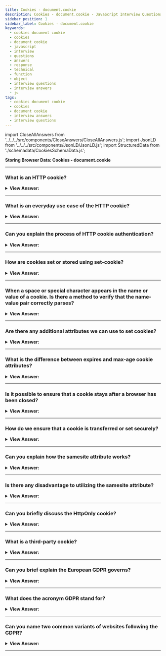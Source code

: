 ```yaml
---
title: Cookies - document.cookie
description: Cookies - document.cookie - JavaScript Interview Questions and Answers Cookies are tiny data strings saved directly in the browser. Frontend Developer Questions
sidebar_position: 1
sidebar_label: Cookies - document.cookie
keywords:
  - cookies document cookie
  - cookies
  - document cookie
  - javascript
  - interview
  - questions
  - answers
  - response
  - technical
  - function
  - object
  - interview questions
  - interview answers
  - js
tags:
  - cookies document cookie
  - cookies
  - document cookie
  - interview answers
  - interview questions
---
```


import CloseAllAnswers from '../../../src/components/CloseAnswers/CloseAllAnswers.js';
import JsonLD from '../../../src/components/JsonLD/JsonLD.js';
import StructuredData from './schemadata/CookiesSchemaData.js';

<JsonLD data={StructuredData} />

<head>
  <title>Cookies - document.cookie | JavaScript Interview Questions</title>
</head>

**Storing Browser Data: Cookies - document.cookie**

<CloseAllAnswers />

---

### What is an HTTP cookie?

<details>
  <summary><strong>View Answer:</strong></summary>
  <div>
  <div><strong>Interview Response:</strong> Cookies are tiny data strings saved directly in the browser. They are a component of the HTTP protocol, as described by RFC 6265. Cookies are often set by a web server using the Set-Cookie HTTP-header response. Then, using the Cookie HTTP-header, the browser automatically adds them to (nearly) every request to the same website domain.
    </div>
  </div>
</details>

---

### What is an everyday use case of the HTTP cookie?

<details>
  <summary><strong>View Answer:</strong></summary>
  <div>
  <div><strong>Interview Response:</strong> One of the most widespread use cases for HTTP cookies is authentication.
    </div>
  </div>
</details>

---

### Can you explain the process of HTTP cookie authentication?

<details>
  <summary><strong>View Answer:</strong></summary>
  <div>
  <div><strong>Interview Response:</strong> Yes, once a user visits a page that requires authentication. The user signs in and the server uses the Set-Cookie HTTP-header in response to set a cookie with a unique “session identifier”. Next time when the request transfers to the same domain, the browser sends the cookie over the net using the Cookie HTTP-header. So, the server knows who made the request. We can also access cookies from the browser using document.cookie property.
    </div>
  </div>
</details>

---

### How are cookies set or stored using set-cookie?

<details>
  <summary><strong>View Answer:</strong></summary>
  <div>
  <div><strong>Interview Response:</strong> The value of document.cookie comprises name=value pairs separated by a semicolon ';'. Each one is a different cookie. To find a specific cookie, we may divide document.cookie with a ';' semicolon and then look for the correct name. To do this, we may utilize either regular expressions or array functions. We can use the write operation to document.cookie. However, it is not a data property; rather, it is an accessor (getter/setter). An assignment to it receives particular consideration. A write operation executes to write to document.cookie. Cookie updates just the cookies specified and do not affect other cookies. We may create a new cookie by just calling the setter on the document. "name=value" cookie This instructs the server supplying the headers to instruct the client to save a pair of cookies.
    </div><br />
  <div><strong className="codeExample">Code Example:</strong><br /><br />

  <div></div>

```js
document.cookie = 'user=John'; // update only cookie named 'user'
alert(document.cookie); // show all cookies, not just user
```

  </div>
  </div>
</details>

---

### When a space or special character appears in the name or value of a cookie. Is there a method to verify that the name-value pair correctly parses?

<details>
  <summary><strong>View Answer:</strong></summary>
  <div>
  <div><strong>Interview Response:</strong> Technically, name and value can have any characters, and we should escape the characters using a built-in encodeURIComponent function to keep the proper formatting. We should note, there are a few limitations to using the encodeURIComponent function. The name=value pair, after encodeURIComponent, should not exceed 4KB. So, we cannot store anything huge in a cookie. The number of cookies per domain is limited to around 20+; the exact limit depends on the browser.
    </div><br />
  <div><strong className="codeExample">Code Example:</strong><br /><br />

  <div></div>

```js
// special characters (spaces), need encoding
let name = 'my name';
let value = 'John Smith';

// encodes the cookie as my%20name=John%20Smith
document.cookie = encodeURIComponent(name) + '=' + encodeURIComponent(value);

alert(document.cookie); // ...; my%20name=John%20Smith
```

  </div>
  </div>
</details>

---

### Are there any additional attributes we can use to set cookies?

<details>
  <summary><strong>View Answer:</strong></summary>
  <div>
  <div><strong>Interview Response:</strong> In addition to the name-value attributes, we have access to the expires, domain, path, and secure attributes. The expires attribute represents the date the cookie plans to expire. The cookie plans to expire when the visitor quits the browser. The domain refers to the domain of your site. This action also covers sub-domains if necessary. The path parameter specifies the location of the directory or web page that sets the cookie. Leave this box blank if you want to retrieve the cookie from any directory or page. If the security property includes the term "secure," the cookie may only be received from a secure server. If this attribute is empty, there is no such limitation. Also, an additional attribute replaces expires, which is max-age. The max-age attribute is the modern cookie expiration that uses milliseconds instead of a date.
    </div><br />
  <div><strong className="codeExample">Code Example:</strong><br /><br />

  <div></div>

```js
// Standard name/value implementation
document.cookie = 'username=John Doe';

// Detailed cookie with expires and path
document.cookie =
  'username=John Doe; expires=Thu, 18 Dec 2013 12:00:00 UTC; path=/';
```

  </div>
  </div>
</details>

---

### What is the difference between expires and max-age cookie attributes?

<details>
  <summary><strong>View Answer:</strong></summary>
  <div>
  <div><strong>Interview Response:</strong> The simple answer is that it expires and sets an expiring date when the cookie gets deleted from the document. Max-age sets the time in seconds when a browser cookie gets deleted from the document. Although Max-age is the modern implementation, We should note that Max-Age is not supported in Internet Explorer versions 6 through 8. Max-age is the recommended implementation in modern web development.
    </div>
  </div>
</details>

---

### Is it possible to ensure that a cookie stays after a browser has been closed?

<details>
  <summary><strong>View Answer:</strong></summary>
  <div>
  <div><strong>Interview Response:</strong> To let cookies survive a browser closure, we can set either the expires or max-age option. If a cookie does not have one of these options, it disappears when the browser is closed. We call these cookies “session cookies”. The cookie expiration date defines the time when the browser automatically deletes it. The date must be precisely in this format, in the GMT timezone. We can use date.toUTCString to extract it. If we set expires to a date in the past, the cookie gets deleted. Max-age is an alternative to expires and specifies the cookie’s expiration in seconds from the current moment. If set to zero or a negative value, the cookie gets deleted.
    </div><br />
  <div><strong className="codeExample">Code Example:</strong><br /><br />

  <div></div>

```js
// ** Using Expires, +1 day from now
let date = new Date(Date.now() + 86400e3);
date = date.toUTCString();
document.cookie = 'user=John; expires=' + date;

// ** Using Max-age, cookie will die in +1 hour from now
document.cookie = 'user=John; max-age=3600';

// delete cookie (let it expire right now)
document.cookie = 'user=John; max-age=0';
```

  </div>
  </div>
</details>

---

### How do we ensure that a cookie is transferred or set securely?

<details>
  <summary><strong>View Answer:</strong></summary>
  <div>
  <div><strong>Interview Response:</strong> We must do several things to ensure that a cookie is transferred and set securely. First, we must use the HTTPS protocol to secure our documents. By default, if we set a cookie at http://site.com, it also appears at https://site.com and vice versa. Cookies are domain-based; they do not distinguish between the protocols. We must take the additional step to implement the secure attribute when setting the cookie. With this option, if https://site.com sets a cookie, then it does not appear when the same site is accessed by HTTP, as http://site.com. So, if a cookie has sensitive content that we should not transfer over un-encrypted HTTP, the secure flag is the right thing.
    </div><br />
  <div><strong className="codeExample">Code Example:</strong><br /><br />

  <div></div>

```js
// assuming we are on https:// now
// set the cookie to be secure (only accessible over HTTPS)
document.cookie = 'user=John; secure';
```

  </div>
  </div>
</details>

---

### Can you explain how the samesite attribute works?

<details>
  <summary><strong>View Answer:</strong></summary>
  <div>
  <div><strong>Interview Response:</strong> The samesite property allows you to declare if your cookie should get restricted to a first-party or same-site context. The samesite attribute accepts three values, including lax, strict, and none. Cookies are not transmitted on regular cross-site sub-requests in the samesite lax mode but transfer when a user navigates within the original site. If we do not set the samesite property explicitly in recent browser versions the default sets (lax replaced none as the default value). In strict mode, cookies only transfer in a first-party context and do not transmit along with requests initiated by third-party websites (no cross-site implementations allowed). The none attribute value enables cookies to transmit in all contexts. We set samesite=none, and the cookie secure attribute must also be set (or the cookie gets blocked).
    </div><br />
  <div><strong className="codeExample">Code Example:</strong><br /><br />

  <div></div>

```js
res.cookie('3pcookie', 'value', { sameSite: 'none', secure: true });
```

  </div>
  </div>
</details>

---

### Is there any disadvantage to utilizing the samesite attribute?

<details>
  <summary><strong>View Answer:</strong></summary>
  <div>
  <div><strong>Interview Response:</strong> Yes, samesite gets ignored by browsers older than 2016-2017. So, if we rely solely on samesite to provide protection, old browsers are vulnerable. But we can use samesite together with other protection measures, like xsrf tokens, to add a layer of defense, and then, in the future, when the old browsers die out, we can drop xsrf tokens.
    </div>
  </div>
</details>

---

### Can you briefly discuss the HttpOnly cookie?

<details>
  <summary><strong>View Answer:</strong></summary>
  <div>
  <div><strong>Interview Response:</strong> HttpOnly cookies were first implemented in 2002 by Microsoft Internet Explorer developers for Internet Explorer 6 SP1. According to the Microsoft Developer Network, HttpOnly is an additional flag included in a Set-Cookie HTTP response header. When generating a cookie, using the HttpOnly flag helps mitigate the risk of client-side script accessing the protected cookie (if the browser supports it). The web-server uses the Set-Cookie header to set a cookie, and also, it may set the httpOnly option. JavaScript cannot access the values of cookies that the server response tagged with HttpOnly, and it cannot write new values to them either.
    </div><br />
  <div><strong className="codeExample">Code Example:</strong><br /><br />

  <div></div>

```csharp
C# Example: HttpCookie.HttpOnly Property

public bool HttpOnly { get; set; }
```

  </div>
  </div>
</details>

---

### What is a third-party cookie?

<details>
  <summary><strong>View Answer:</strong></summary>
  <div>
  <div><strong>Interview Response:</strong> A cookie is referred to as "third-party" if it gets placed by a domain not visited by the user. Because of their nature, Developers commonly use third-party cookies for tracking and advertising services. Because of coupling tied to the original domain, ads.com may monitor the same person across other sites if they all visit it. Because some individuals dislike third-party monitoring, browsers allow you to disable such cookies.
    </div>
  </div>
</details>

---

### Can you brief explain the European GDPR governs?

<details>
  <summary><strong>View Answer:</strong></summary>
  <div>
  <div><strong>Interview Response:</strong> There is legislation in Europe called GDPR, that enforces a set of rules for websites to respect the users’ privacy. One of these rules is to require explicit permission for tracking cookies from the user. Please note that this is only about tracking / identifying / authorizing cookies. So, if we set a cookie that saves some information but neither tracks nor identifies the user, we are free to do it. But if we are going to set a cookie with an authentication session or a tracking id, then a user must allow that.
    </div>
  </div>
</details>

---

### What does the acronym GDPR stand for?

<details>
  <summary><strong>View Answer:</strong></summary>
  <div>
  <div><strong>Interview Response:</strong> The GDPR is the acronym for General Data Protection Regulation 2016/679, a regulation in EU law on data protection and privacy in the European Union and the European Economic Area. It also addresses the transfer of personal data outside the EU and EEA areas.
    </div>
  </div>
</details>

---

### Can you name two common variants of websites following the GDPR?

<details>
  <summary><strong>View Answer:</strong></summary>
  <div>
  <div><strong>Interview Response:</strong> Websites generally have two variants of following GDPR.<br /><br />(1) If a website wants to set tracking cookies only for authenticated users. The registration form should have a checkbox like “accept the privacy policy” (that describes how cookies get used), the user must check it, and then the website is free to set auth cookies.<br /><br />(2) If a website wants to place tracking cookies for everyone. A website shows a modal “splash screen” for newcomers and requires them to agree to the cookies. Then the website can set them and let people see the content. However, this might be upsetting for first-time visitors. Nobody likes seeing such "must-click" modal splash displays instead of the content. However, GDPR necessitates an express agreement between the user and the website owner.
    </div>
  </div>
</details>

---
